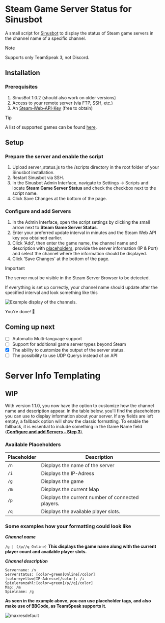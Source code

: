 # Steam Game Server Status for Sinusbot

A small script for [Sinusbot](https://github.com/SinusBot) to display the status of Steam game servers in the channel name of a specific channel.

> [!NOTE]
> Supports only TeamSpeak 3, not Discord.

## Installation

### Prerequisites
1. SinusBot 1.0.2 (should also work on older versions)
2. Access to your remote server (via FTP, SSH, etc.)
3. An [Steam-Web-API-Key](https://steamcommunity.com/dev/apikey) (free to obtain)

> [!TIP]
> A list of supported games can be found [here](https://developer.valvesoftware.com/wiki/Dedicated_Servers_List).


## Setup

### Prepare the server and enable the script
1. Upload server_status.js to the /scripts directory in the root folder of your Sinusbot installation.
2. Restart Sinusbot via SSH.
3. In the Sinusbot Admin Interface, navigate to Settings -> Scripts and locate **Steam Game Server Status** and check the checkbox next to the script name.
4. Click Save Changes at the bottom of the page.

### Configure and add Servers
1. In the Admin Interface, open the script settings by clicking the small arrow next to **Steam Game Server Status**.
2. Enter your preferred update interval in minutes and the Steam Web API key you obtained earlier.
3. Click 'Add', then enter the game name, the channel name and description with [placeholders](#Server-Info-Templating), provide the server information (IP & Port) and select the channel where the information should be displayed.
4. Click 'Save Changes' at the bottom of the page.


> [!IMPORTANT]
> The server must be visible in the Steam Server Browser to be detected.

If everything is set up correctly, your channel name should update after the specified interval and look something like this

![Example display of the channels.](http://185.230.163.154/uploads/done.png)

You're done! :partying_face:

## Coming up next
- [ ] Automatic Multi-language support
- [ ] Support for additional game server types beyond Steam
- [x] The ability to customize the output of the server status.
- [ ] The possibility to use UDP Querys instead of an API

# Server Info Templating
## WIP

With version 1.1.0, you now have the option to customize how the channel name and description appear. In the table below, you'll find the placeholders you can use to display information about your server. If any fields are left empty, a fallback option will show the classic formatting. To enable the fallback, it is essential to include something in the Game Name field (**[Configure and add Servers - Step 3](#Configure-and-add-Servers)**).

### Available Placeholders
| Placeholder | Description |
| --- | --- |
| `/n` | Displays the name of the server|
| `/i` | Displays the IP-Adress |
| `/g` | Displays the game |
| `/m` | Displays the current Map |
| `/p` | Displays the current number of connected players. |
| `/q` | Displays the available player slots. |


### Some examples how your formatting could look like

***Channel name***

`/g | (/p//q Online)`
**This displays the game name along with the current player count and available player slots.**


***Channel description***
```
Servername: /n
Serverstatus: [color=green]Online[/color]
[color=yellow]IP-Adresse[/color]: /i
Spieleranzahl:[color=green]/p//q[/color]
Map: /m
Spielname: /g
```
**As seen in the example above, you can use placeholder tags, and also make use of BBCode, as TeamSpeak supports it.**

![maxresdefault](https://github.com/user-attachments/assets/a9f5b097-7afa-4cc5-ba43-2c625958248d)
